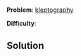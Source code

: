 # 

**Problem**: [kleptography](https://open.kattis.com/problems/kleptography)

**Difficulty**: 

## Solution

